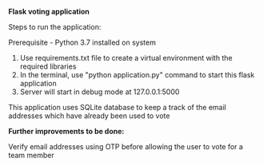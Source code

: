 **Flask voting application**

Steps to run the application:

Prerequisite - Python 3.7 installed on system

1. Use requirements.txt file to create a virtual environment with the required libraries
2. In the terminal, use "python application.py" command to start this flask application
3. Server will start in debug mode at 127.0.0.1:5000

This application uses SQLite database to keep a track of the email
addresses which have already been used to vote

**Further improvements to be done:**

Verify email addresses using OTP before allowing the user to vote for a team member